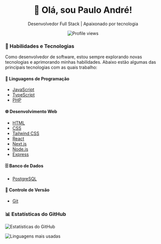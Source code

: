 
<div align="center">
  <h1>👋 Olá, sou <b>Paulo André</b>!</h1>
  <p>Desenvolvedor Full Stack | Apaixonado por tecnologia</p>
  <img src="https://komarev.com/ghpvc/?username=pauloandrepassos&color=blue" alt="Profile views"/>
</div>

### 🚀 Habilidades e Tecnologias  

Como desenvolvedor de software, estou sempre explorando novas tecnologias e aprimorando minhas habilidades. Abaixo estão algumas das principais tecnologias com as quais trabalho:  

#### 🔹 Linguagens de Programação  
- [JavaScript](https://developer.mozilla.org/en-US/docs/Web/JavaScript)  
- [TypeScript](https://www.typescriptlang.org/)  
- [PHP](https://www.php.net/)  

#### 🌐 Desenvolvimento Web  
- [HTML](https://developer.mozilla.org/en-US/docs/Web/HTML)  
- [CSS](https://developer.mozilla.org/en-US/docs/Web/CSS)  
- [Tailwind CSS](https://tailwindcss.com/)  
- [React](https://reactjs.org/)  
- [Next.js](https://nextjs.org/docs)  
- [Node.js](https://nodejs.org/)  
- [Express](https://expressjs.com/)  

#### 🗄️ Banco de Dados  
- [PostgreSQL](https://www.postgresql.org/)  

#### 🔄 Controle de Versão  
- [Git](https://git-scm.com/)  


<!---### 📚 Projetos em Destaque

- [Agenda Aí](https://github.com/ifpi-picos/agenda-ai-back-end): Sistema de agendamento de lanches para lanchonetes e cantinas escolares--->

### 📊 Estatísticas do GitHub

![Estatísticas do GitHub](https://github-readme-stats.vercel.app/api?username=pauloandrepassos&show_icons=true&theme=chartreuse-dark)


![Linguagens mais usadas](https://github-readme-stats.vercel.app/api/top-langs/?username=pauloandrepassos&layout=compact&theme=chartreuse-dark)






<!--
**pauloandrepassos/pauloandrepassos** is a ✨ _special_ ✨ repository because its `README.md` (this file) appears on your GitHub profile.

Here are some ideas to get you started:

- 🔭 I’m currently working on ...
- 🌱 I’m currently learning ...
- 👯 I’m looking to collaborate on ...
- 🤔 I’m looking for help with ...
- 💬 Ask me about ...
- 📫 How to reach me: ...
- 😄 Pronouns: ...
- ⚡ Fun fact: ...
-->

